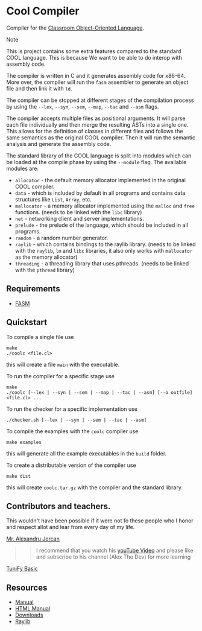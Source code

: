 # Cool Compiler

Compiler for the [Classroom Object-Oriented
Language](https://theory.stanford.edu/~aiken/software/cool/cool-manual.pdf).

> [!NOTE]
> This is project contains some extra features compared to the standard COOL
> language. This is because We want to be able to do interop with assembly code.

The compiler is written in C and it generates assembly code for x86-64. More
over, the compiler will run the `fasm` assembler to generate an object file and
then link it with `ld`.

The compiler can be stopped at different stages of the compilation process by
using the `--lex`, `--syn`, `--sem`, `--map`, `--tac` and `--asm` flags.

The compiler accepts multiple files as positional arguments. It will parse each
file individually and then merge the resulting ASTs into a single one. This
allows for the definition of classes in different files and follows the same
semantics as the original COOL compiler. Then it will run the semantic analysis
and generate the assembly code.

The standard library of the COOL language is split into modules which can be
loaded at the compile phase by using the `--module` flag. The available modules
are:
- `allocator` - the default memory allocator implemented in the original COOL
  compiler.
- `data` - which is included by default in all programs and  contains data
  structures like `List`, `Array`, etc.
- `mallocator` - a memory allocator implemented using the `malloc` and `free`
  functions. (needs to be linked with the `libc` library)
- `net` - networking client and server implementations.
- `prelude` - the prelude of the language, which should be included in all
  programs.
- `random` - a random number generator.
- `raylib` - which contains bindings to the raylib library. (needs to be linked
  with the `raylib`, `lm` and `libc` libraries, it also only works with
  `mallocator` as the memory allocator)
- `threading` - a threading library that uses pthreads. (needs to be linked with
  the `pthread` library)

## Requirements

- [FASM](https://flatassembler.net/)

## Quickstart

To compile a single file use

```console
make
./coolc <file.cl>
```

this will create a file `main` with the executable.

To run the compiler for a specific stage use

```console
make
./coolc [--lex | --syn | --sem | --map | --tac | --asm] [--o outfile] <file.cl> ...
```

To run the checker for a specific implementation use

```console
./checker.sh [--lex | --syn | --sem | --tac | --asm]
```

To compile the examples with the `coolc` compiler use

```console
make examples
```

this will generate all the example executables in the `build` folder.

To create a distributable version of the compiler use

```console
make dist
```

this will create `coolc.tar.gz` with the compiler and the standard library.

## Contributors and teachers.
This wouldn't have been possible if it were not fo these people who I honor and respect allot and lear from every day of my life.

[Mr. Alexandru Jercan](https://github.com/alexjercan)

>> I recommend that you watch his [youTube Video](https://www.youtube.com/watch?v=l3AeN4wQirE&t=1184s) and please like and subscribe to his channel (Alex The Dev) for more learning

[TuniFy Basic](https://github.com/TunifyBasic)

## Resources

- [Manual](https://theory.stanford.edu/~aiken/software/cool/cool-manual.pdf)
- [HTML Manual](https://dijkstra.eecs.umich.edu/eecs483/crm/One%20Page.html)
- [Downloads](https://web.eecs.umich.edu/~weimerw/2015-4610/cool.html)
- [Raylib](https://www.raylib.com/)
